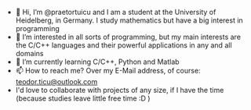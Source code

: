 - 👋 Hi, I’m @praetortuicu and I am a student at the University of Heidelberg, in Germany. I study mathematics but have a big interest in programming
- 👀 I’m interested in all sorts of programming, but my main interests are the C/C++ languages and their powerful applications in any and all domains
- 🌱 I’m currently learning C/C++, Python and Matlab
- 📫 How to reach me? Over my E-Mail address, of course: teodor.ticu@outlook.com
- I'd love to collaborate with projects of any size, if I have the time (because studies leave little free time :D )

<!---
praetortuicu/praetortuicu is a ✨ special ✨ repository because its `README.md` (this file) appears on your GitHub profile.
You can click the Preview link to take a look at your changes.
--->
